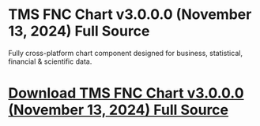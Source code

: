 # TMS FNC Chart v3.0.0.0 (November 13, 2024) Full Source

Fully cross-platform chart component designed for business, statistical, financial & scientific data.

# [Download TMS FNC Chart v3.0.0.0 (November 13, 2024) Full Source](https://developer.team/delphi/35080-tms-fnc-chart-v3000-november-13-2024-full-source.html)
